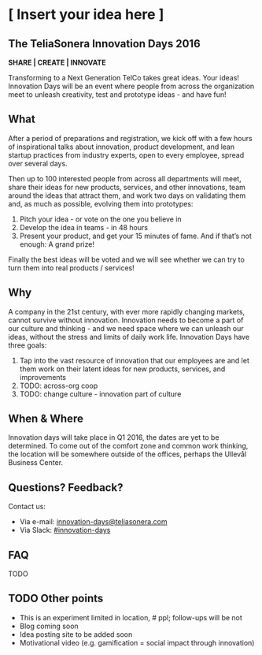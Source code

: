 # [ Insert your idea here ]
## The TeliaSonera Innovation Days 2016

**SHARE | CREATE | INNOVATE**

Transforming to a Next Generation TelCo takes great ideas. Your ideas!
Innovation Days will be an event where people from across the organization meet
to unleash creativity, test and prototype ideas - and have fun!

## What

After a period of preparations and registration, we kick off with a few hours of
inspirational talks about innovation, product development, and lean startup
practices from industry experts, open to every employee, spread over several days.

Then up to 100 interested people from across all departments will meet, share their
ideas for new products, services, and other innovations, team around the ideas
that attract them, and work two days on validating them and, as much as possible,
evolving them into prototypes:

1. Pitch your idea - or vote on the one you believe in 
2. Develop the idea in teams - in 48 hours 
3. Present your product, and get your 15 minutes of fame.
   And if that’s not enough: A grand prize!

Finally the best ideas will be voted and we will see whether we can try to turn
them into real products / services!

## Why

A company in the 21st century, with ever more rapidly changing markets, cannot
survive without innovation. Innovation needs to become a part of our culture
and thinking - and we need space where we can unleash our ideas, without the
stress and limits of daily work life. Innovation Days have three goals:

1. Tap into the vast resource of innovation that our employees are and let them
  work on their latent ideas for new products, services, and improvements
2. TODO: across-org coop
3. TODO: change culture - innovation part of culture


## When & Where

Innovation days will take place in Q1 2016, the dates are yet to be determined.
To come out of the comfort zone and common work thinking, the location will be
somewhere outside of the offices, perhaps the Ullevål Business Center.

## Questions? Feedback?

Contact us:

* Via e-mail: [innovation-days@teliasonera.com](innovation-days@teliasonera.com)
* Via Slack: [#innovation-days](https://teliasonera.slack.com/messages/innovation-days/)

## FAQ

TODO

## TODO Other points

* This is an experiment limited in location, # ppl; follow-ups will be not
* Blog coming soon
* Idea posting site to be added soon
* Motivational video (e.g. gamification = social impact through innovation)
